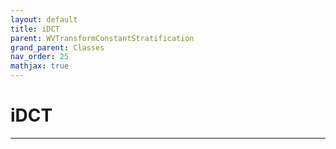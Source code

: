 ```yaml
---
layout: default
title: iDCT
parent: WVTransformConstantStratification
grand_parent: Classes
nav_order: 25
mathjax: true
---
```


#  iDCT




---

